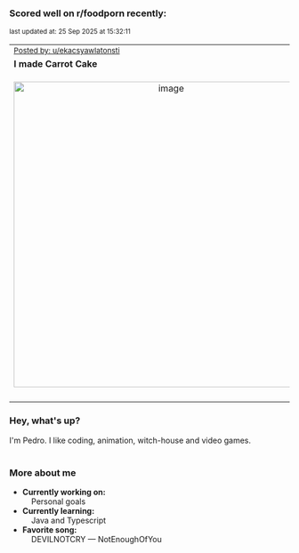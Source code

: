 ### Scored well on r/foodporn recently:

<p align="left"><sub>last updated at: 25 Sep 2025 at 15:32:11</sub></p>

|   |
| --- |
| <sub>[Posted by: u/ekacsyawlatonsti][source]</sub> |
| **I made Carrot Cake** | 
|<p align="center"> <img alt="image" src="https://i.redd.it/t447wwlydoqf1.jpeg" width="550" /> </p>|
|   |

### Hey, what's up?

I'm Pedro. I like coding, animation, witch-house and video games.<br><br>

### More about me
- **Currently working on:**  
&nbsp;&nbsp;&nbsp;&nbsp;Personal goals
- **Currently learning:**  
&nbsp;&nbsp;&nbsp;&nbsp;Java and Typescript
- **Favorite song:**  
&nbsp;&nbsp;&nbsp;&nbsp;DEVILNOTCRY — NotEnoughOfYou<br><br>

  



  
  
  
[linkedin]: https://linkedin.com/in/pedro-h-r-gomes-8a487b14a/
[gmail]: mailto:pilique11@gmail.com
[source]: https://reddit.com/r/FoodPorn/comments/1nngruz/i_made_carrot_cake/
[redditAPI]: https://www.reddit.com/dev/api/